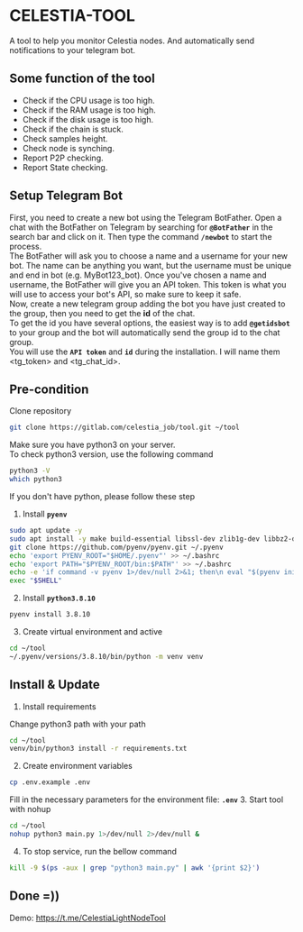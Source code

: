 # CELESTIA-TOOL
A tool to help you monitor Celestia nodes. And automatically send notifications to your telegram bot. 


## Some function of the tool

- Check if the CPU usage is too high.
- Check if the RAM usage is too high.
- Check if the disk usage is too high.
- Check if the chain is stuck.
- Check samples height.
- Check node is synching.
- Report P2P checking.
- Report State checking.

## Setup Telegram Bot
First, you need to create a new bot using the Telegram BotFather. Open a chat with the BotFather on Telegram by searching for **`@BotFather`** in the search bar and click on it. Then type the command **`/newbot`** to start the process.<br>
The BotFather will ask you to choose a name and a username for your new bot. The name can be anything you want, but the username must be unique and end in bot (e.g. MyBot123_bot). Once you've chosen a name and username, the BotFather will give you an API token. This token is what you will use to access your bot's API, so make sure to keep it safe.<br>
Now, create a new telegram group adding the bot you have just created to the group, then you need to get the **id** of the chat.<br>
To get the id you have several options, the easiest way is to add **`@getidsbot`** to your group and the bot will automatically send the group id to the chat group.<br>
You will use the **`API token`** and **`id`** during the installation. I will name them <tg_token> and <tg_chat_id>.  

## Pre-condition
Clone repository
```bash
git clone https://gitlab.com/celestia_job/tool.git ~/tool
```

Make sure you have python3 on your server.<br>
To check python3 version, use the following command
```bash
python3 -V
which python3
```
If you don't have python, please follow these step
1. Install **`pyenv`**
```bash
sudo apt update -y
sudo apt install -y make build-essential libssl-dev zlib1g-dev libbz2-dev libreadline-dev libsqlite3-dev wget curl llvm libncurses5-dev libncursesw5-dev xz-utils tk-dev libffi-dev liblzma-dev python3-openssl git 
git clone https://github.com/pyenv/pyenv.git ~/.pyenv
echo 'export PYENV_ROOT="$HOME/.pyenv"' >> ~/.bashrc
echo 'export PATH="$PYENV_ROOT/bin:$PATH"' >> ~/.bashrc
echo -e 'if command -v pyenv 1>/dev/null 2>&1; then\n eval "$(pyenv init -)"\nfi' >> ~/.bashrc
exec "$SHELL"
```
2. Install **`python3.8.10`**
```bash
pyenv install 3.8.10 
```
3. Create virtual environment and active
```bash
cd ~/tool
~/.pyenv/versions/3.8.10/bin/python -m venv venv
```

## Install & Update
1. Install requirements

Change python3 path with your path
```bash
cd ~/tool
venv/bin/python3 install -r requirements.txt
```
2. Create environment variables 
```bash
cp .env.example .env
```
Fill in the necessary parameters for the environment file: **`.env`**
3. Start tool with nohup
```bash
cd ~/tool
nohup python3 main.py 1>/dev/null 2>/dev/null &
```
4. To stop service, run the bellow command
```bash
kill -9 $(ps -aux | grep "python3 main.py" | awk '{print $2}')
```

## Done =))
Demo: https://t.me/CelestiaLightNodeTool